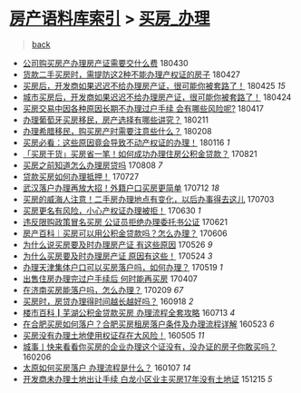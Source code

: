 [房产语料库索引](../../README.md)  > [买房_办理](买房_办理.md)
====
> [back](../README.md)

- [公司购买房产办理房产证需要交什么费](http://jkwz.applinzi.com/ittc/7097922297472222224.html#%E5%85%AC%E5%8F%B8%E8%B4%AD%E4%B9%B0%E6%88%BF%E4%BA%A7%E5%8A%9E%E7%90%86%E6%88%BF%E4%BA%A7%E8%AF%81%E9%9C%80%E8%A6%81%E4%BA%A4%E4%BB%80%E4%B9%88%E8%B4%B9) 180430  
- [货款二手买房时，需提防这2种不能办理产权证的房子](http://jkwz.applinzi.com/ittc/7096794436837311495.html#%E8%B4%A7%E6%AC%BE%E4%BA%8C%E6%89%8B%E4%B9%B0%E6%88%BF%E6%97%B6%EF%BC%8C%E9%9C%80%E6%8F%90%E9%98%B2%E8%BF%992%E7%A7%8D%E4%B8%8D%E8%83%BD%E5%8A%9E%E7%90%86%E4%BA%A7%E6%9D%83%E8%AF%81%E7%9A%84%E6%88%BF%E5%AD%90) 180427  
- [买房后，开发商如果迟迟不给办理房产证，很可能你被套路了！](http://jkwz.applinzi.com/ittc/7095973064208811014.html#%E4%B9%B0%E6%88%BF%E5%90%8E%EF%BC%8C%E5%BC%80%E5%8F%91%E5%95%86%E5%A6%82%E6%9E%9C%E8%BF%9F%E8%BF%9F%E4%B8%8D%E7%BB%99%E5%8A%9E%E7%90%86%E6%88%BF%E4%BA%A7%E8%AF%81%EF%BC%8C%E5%BE%88%E5%8F%AF%E8%83%BD%E4%BD%A0%E8%A2%AB%E5%A5%97%E8%B7%AF%E4%BA%86%EF%BC%81) 180425 *15* 
- [城市买房后，开发商如果迟迟不给办理房产证，很可能你被套路了！](http://jkwz.applinzi.com/ittc/7095684269437617169.html#%E5%9F%8E%E5%B8%82%E4%B9%B0%E6%88%BF%E5%90%8E%EF%BC%8C%E5%BC%80%E5%8F%91%E5%95%86%E5%A6%82%E6%9E%9C%E8%BF%9F%E8%BF%9F%E4%B8%8D%E7%BB%99%E5%8A%9E%E7%90%86%E6%88%BF%E4%BA%A7%E8%AF%81%EF%BC%8C%E5%BE%88%E5%8F%AF%E8%83%BD%E4%BD%A0%E8%A2%AB%E5%A5%97%E8%B7%AF%E4%BA%86%EF%BC%81) 180424  
- [买房交易中因各种原因长期不办理过户手续 会有哪些风险呢?](http://jkwz.applinzi.com/ittc/7092988733521658887.html#%E4%B9%B0%E6%88%BF%E4%BA%A4%E6%98%93%E4%B8%AD%E5%9B%A0%E5%90%84%E7%A7%8D%E5%8E%9F%E5%9B%A0%E9%95%BF%E6%9C%9F%E4%B8%8D%E5%8A%9E%E7%90%86%E8%BF%87%E6%88%B7%E6%89%8B%E7%BB%AD+%E4%BC%9A%E6%9C%89%E5%93%AA%E4%BA%9B%E9%A3%8E%E9%99%A9%E5%91%A2%3F) 180417  
- [办理葡萄牙买房移民，房产选择有哪些讲究？](http://jkwz.applinzi.com/ittc/7068901327474525191.html#%E5%8A%9E%E7%90%86%E8%91%A1%E8%90%84%E7%89%99%E4%B9%B0%E6%88%BF%E7%A7%BB%E6%B0%91%EF%BC%8C%E6%88%BF%E4%BA%A7%E9%80%89%E6%8B%A9%E6%9C%89%E5%93%AA%E4%BA%9B%E8%AE%B2%E7%A9%B6%EF%BC%9F) 180211  
- [办理希腊移民，购买房产时需要注意些什么？](http://jkwz.applinzi.com/ittc/7067796528603595786.html#%E5%8A%9E%E7%90%86%E5%B8%8C%E8%85%8A%E7%A7%BB%E6%B0%91%EF%BC%8C%E8%B4%AD%E4%B9%B0%E6%88%BF%E4%BA%A7%E6%97%B6%E9%9C%80%E8%A6%81%E6%B3%A8%E6%84%8F%E4%BA%9B%E4%BB%80%E4%B9%88%EF%BC%9F) 180208  
- [买房必看：这些原因竟会导致不动产权证的办理！](http://jkwz.applinzi.com/ittc/7059239106599453703.html#%E4%B9%B0%E6%88%BF%E5%BF%85%E7%9C%8B%EF%BC%9A%E8%BF%99%E4%BA%9B%E5%8E%9F%E5%9B%A0%E7%AB%9F%E4%BC%9A%E5%AF%BC%E8%87%B4%E4%B8%8D%E5%8A%A8%E4%BA%A7%E6%9D%83%E8%AF%81%E7%9A%84%E5%8A%9E%E7%90%86%EF%BC%81) 180116 *1* 
- [「买房干货」买房省一笔！如何成功办理住房公积金贷款？](http://jkwz.applinzi.com/ittc/7004304494350042128.html#%E3%80%8C%E4%B9%B0%E6%88%BF%E5%B9%B2%E8%B4%A7%E3%80%8D%E4%B9%B0%E6%88%BF%E7%9C%81%E4%B8%80%E7%AC%94%EF%BC%81%E5%A6%82%E4%BD%95%E6%88%90%E5%8A%9F%E5%8A%9E%E7%90%86%E4%BD%8F%E6%88%BF%E5%85%AC%E7%A7%AF%E9%87%91%E8%B4%B7%E6%AC%BE%EF%BC%9F) 170821  
- [买房之前知道怎么办理房贷吗](http://jkwz.applinzi.com/ittc/6999456382016029713.html#%E4%B9%B0%E6%88%BF%E4%B9%8B%E5%89%8D%E7%9F%A5%E9%81%93%E6%80%8E%E4%B9%88%E5%8A%9E%E7%90%86%E6%88%BF%E8%B4%B7%E5%90%97) 170808 *7* 
- [贷款买房如何办理抵押！](http://jkwz.applinzi.com/ittc/6994335477665367057.html#%E8%B4%B7%E6%AC%BE%E4%B9%B0%E6%88%BF%E5%A6%82%E4%BD%95%E5%8A%9E%E7%90%86%E6%8A%B5%E6%8A%BC%EF%BC%81) 170727  
- [武汉落户办理再放大招！外籍户口买房更简单](http://jkwz.applinzi.com/ittc/6989297194996597777.html#%E6%AD%A6%E6%B1%89%E8%90%BD%E6%88%B7%E5%8A%9E%E7%90%86%E5%86%8D%E6%94%BE%E5%A4%A7%E6%8B%9B%EF%BC%81%E5%A4%96%E7%B1%8D%E6%88%B7%E5%8F%A3%E4%B9%B0%E6%88%BF%E6%9B%B4%E7%AE%80%E5%8D%95) 170712 *18* 
- [买房的威海人注意！二手房办理地点有变化，以后办事得去这儿](http://jkwz.applinzi.com/ittc/6986084845259064325.html#%E4%B9%B0%E6%88%BF%E7%9A%84%E5%A8%81%E6%B5%B7%E4%BA%BA%E6%B3%A8%E6%84%8F%EF%BC%81%E4%BA%8C%E6%89%8B%E6%88%BF%E5%8A%9E%E7%90%86%E5%9C%B0%E7%82%B9%E6%9C%89%E5%8F%98%E5%8C%96%EF%BC%8C%E4%BB%A5%E5%90%8E%E5%8A%9E%E4%BA%8B%E5%BE%97%E5%8E%BB%E8%BF%99%E5%84%BF) 170703  
- [买房更名有风险，小心产权证办理被拒！](http://jkwz.applinzi.com/ittc/6984916910352106501.html#%E4%B9%B0%E6%88%BF%E6%9B%B4%E5%90%8D%E6%9C%89%E9%A3%8E%E9%99%A9%EF%BC%8C%E5%B0%8F%E5%BF%83%E4%BA%A7%E6%9D%83%E8%AF%81%E5%8A%9E%E7%90%86%E8%A2%AB%E6%8B%92%EF%BC%81) 170630 *1* 
- [违反限购政策冒名买房 公证员拒绝办理委托书公证](http://jkwz.applinzi.com/ittc/6981616606382654468.html#%E8%BF%9D%E5%8F%8D%E9%99%90%E8%B4%AD%E6%94%BF%E7%AD%96%E5%86%92%E5%90%8D%E4%B9%B0%E6%88%BF+%E5%85%AC%E8%AF%81%E5%91%98%E6%8B%92%E7%BB%9D%E5%8A%9E%E7%90%86%E5%A7%94%E6%89%98%E4%B9%A6%E5%85%AC%E8%AF%81) 170621  
- [房产百科｜买房可以用公积金贷款吗？怎么办理？](http://jkwz.applinzi.com/ittc/6975986481188307973.html#%E6%88%BF%E4%BA%A7%E7%99%BE%E7%A7%91%EF%BD%9C%E4%B9%B0%E6%88%BF%E5%8F%AF%E4%BB%A5%E7%94%A8%E5%85%AC%E7%A7%AF%E9%87%91%E8%B4%B7%E6%AC%BE%E5%90%97%EF%BC%9F%E6%80%8E%E4%B9%88%E5%8A%9E%E7%90%86%EF%BC%9F) 170606  
- [为什么说买房要及时办理房产证 有这些原因](http://jkwz.applinzi.com/ittc/6971277806083245060.html#%E4%B8%BA%E4%BB%80%E4%B9%88%E8%AF%B4%E4%B9%B0%E6%88%BF%E8%A6%81%E5%8F%8A%E6%97%B6%E5%8A%9E%E7%90%86%E6%88%BF%E4%BA%A7%E8%AF%81+%E6%9C%89%E8%BF%99%E4%BA%9B%E5%8E%9F%E5%9B%A0) 170526 *9* 
- [为什么买房要及时办理房产证 原因有这些！](http://jkwz.applinzi.com/ittc/6971343748683269124.html#%E4%B8%BA%E4%BB%80%E4%B9%88%E4%B9%B0%E6%88%BF%E8%A6%81%E5%8F%8A%E6%97%B6%E5%8A%9E%E7%90%86%E6%88%BF%E4%BA%A7%E8%AF%81+%E5%8E%9F%E5%9B%A0%E6%9C%89%E8%BF%99%E4%BA%9B%EF%BC%81) 170524 *3* 
- [办理天津集体户口可以买房落户吗，如何办理？](http://jkwz.applinzi.com/ittc/6969018638886503428.html#%E5%8A%9E%E7%90%86%E5%A4%A9%E6%B4%A5%E9%9B%86%E4%BD%93%E6%88%B7%E5%8F%A3%E5%8F%AF%E4%BB%A5%E4%B9%B0%E6%88%BF%E8%90%BD%E6%88%B7%E5%90%97%EF%BC%8C%E5%A6%82%E4%BD%95%E5%8A%9E%E7%90%86%EF%BC%9F) 170519 *1* 
- [出售住房办理完过户手续后 何时能再买房](http://jkwz.applinzi.com/ittc/6953848323000763397.html#%E5%87%BA%E5%94%AE%E4%BD%8F%E6%88%BF%E5%8A%9E%E7%90%86%E5%AE%8C%E8%BF%87%E6%88%B7%E6%89%8B%E7%BB%AD%E5%90%8E+%E4%BD%95%E6%97%B6%E8%83%BD%E5%86%8D%E4%B9%B0%E6%88%BF) 170407  
- [在济南买房能落户吗，怎么办理？](http://jkwz.applinzi.com/ittc/6932594657623278597.html#%E5%9C%A8%E6%B5%8E%E5%8D%97%E4%B9%B0%E6%88%BF%E8%83%BD%E8%90%BD%E6%88%B7%E5%90%97%EF%BC%8C%E6%80%8E%E4%B9%88%E5%8A%9E%E7%90%86%EF%BC%9F) 170209 *67* 
- [买房时，房贷办理得时间越长越好吗？](http://jkwz.applinzi.com/ittc/6879235442980946948.html#%E4%B9%B0%E6%88%BF%E6%97%B6%EF%BC%8C%E6%88%BF%E8%B4%B7%E5%8A%9E%E7%90%86%E5%BE%97%E6%97%B6%E9%97%B4%E8%B6%8A%E9%95%BF%E8%B6%8A%E5%A5%BD%E5%90%97%EF%BC%9F) 160918 *2* 
- [楼市百科┃芜湖公积金贷款买房 办理流程全套攻略](http://jkwz.applinzi.com/ittc/6854260828358050820.html#%E6%A5%BC%E5%B8%82%E7%99%BE%E7%A7%91%E2%94%83%E8%8A%9C%E6%B9%96%E5%85%AC%E7%A7%AF%E9%87%91%E8%B4%B7%E6%AC%BE%E4%B9%B0%E6%88%BF+%E5%8A%9E%E7%90%86%E6%B5%81%E7%A8%8B%E5%85%A8%E5%A5%97%E6%94%BB%E7%95%A5) 160713 *4* 
- [在合肥买房如何落户？合肥买房租房落户条件及办理流程详解](http://jkwz.applinzi.com/ittc/6835445448013513732.html#%E5%9C%A8%E5%90%88%E8%82%A5%E4%B9%B0%E6%88%BF%E5%A6%82%E4%BD%95%E8%90%BD%E6%88%B7%EF%BC%9F%E5%90%88%E8%82%A5%E4%B9%B0%E6%88%BF%E7%A7%9F%E6%88%BF%E8%90%BD%E6%88%B7%E6%9D%A1%E4%BB%B6%E5%8F%8A%E5%8A%9E%E7%90%86%E6%B5%81%E7%A8%8B%E8%AF%A6%E8%A7%A3) 160523 *6* 
- [买房没有办理土地使用权证存在大风险！](http://jkwz.applinzi.com/ittc/6828676100880073733.html#%E4%B9%B0%E6%88%BF%E6%B2%A1%E6%9C%89%E5%8A%9E%E7%90%86%E5%9C%9F%E5%9C%B0%E4%BD%BF%E7%94%A8%E6%9D%83%E8%AF%81%E5%AD%98%E5%9C%A8%E5%A4%A7%E9%A3%8E%E9%99%A9%EF%BC%81) 160505 *11* 
- [城事丨快来看看你买房的企业办理这个证没有，没办证的房子你敢买吗？](http://jkwz.applinzi.com/ittc/6795808862754046981.html#%E5%9F%8E%E4%BA%8B%E4%B8%A8%E5%BF%AB%E6%9D%A5%E7%9C%8B%E7%9C%8B%E4%BD%A0%E4%B9%B0%E6%88%BF%E7%9A%84%E4%BC%81%E4%B8%9A%E5%8A%9E%E7%90%86%E8%BF%99%E4%B8%AA%E8%AF%81%E6%B2%A1%E6%9C%89%EF%BC%8C%E6%B2%A1%E5%8A%9E%E8%AF%81%E7%9A%84%E6%88%BF%E5%AD%90%E4%BD%A0%E6%95%A2%E4%B9%B0%E5%90%97%EF%BC%9F) 160206  
- [太原如何买房落户 办理流程是什么？](http://jkwz.applinzi.com/ittc/6784602684309111813.html#%E5%A4%AA%E5%8E%9F%E5%A6%82%E4%BD%95%E4%B9%B0%E6%88%BF%E8%90%BD%E6%88%B7+%E5%8A%9E%E7%90%86%E6%B5%81%E7%A8%8B%E6%98%AF%E4%BB%80%E4%B9%88%EF%BC%9F) 160107 *14* 
- [开发商未办理土地出让手续 白龙小区业主买房17年没有土地证](http://jkwz.applinzi.com/ittc/6775980188685042693.html#%E5%BC%80%E5%8F%91%E5%95%86%E6%9C%AA%E5%8A%9E%E7%90%86%E5%9C%9F%E5%9C%B0%E5%87%BA%E8%AE%A9%E6%89%8B%E7%BB%AD+%E7%99%BD%E9%BE%99%E5%B0%8F%E5%8C%BA%E4%B8%9A%E4%B8%BB%E4%B9%B0%E6%88%BF17%E5%B9%B4%E6%B2%A1%E6%9C%89%E5%9C%9F%E5%9C%B0%E8%AF%81) 151215 *5* 
